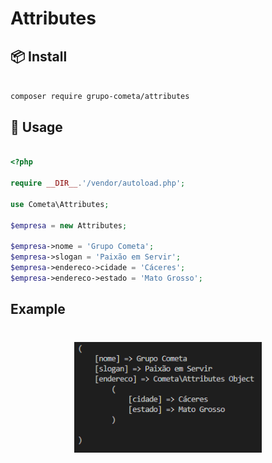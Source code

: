 # Attributes

## 📦 Install

```bash

composer require grupo-cometa/attributes

```

## 🔨 Usage

```php

<?php

require __DIR__.'/vendor/autoload.php';

use Cometa\Attributes;

$empresa = new Attributes;

$empresa->nome = 'Grupo Cometa';
$empresa->slogan = 'Paixão em Servir';
$empresa->endereco->cidade = 'Cáceres';
$empresa->endereco->estado = 'Mato Grosso';

```

## Example

<h1 align="center">
  <img src="result.png" width="300px" alt="Exemplo">
</h1>
